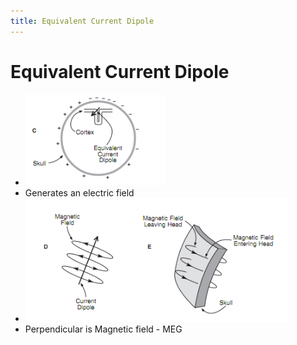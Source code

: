 ```yaml
---
title: Equivalent Current Dipole
---
```


# Equivalent Current Dipole
- ![im](assets/Pasted%20Image%2020220502144906.png)
- Generates an electric field
- ![im](assets/Pasted%20Image%2020220502144943.png)
- Perpendicular is Magnetic field - MEG






















































